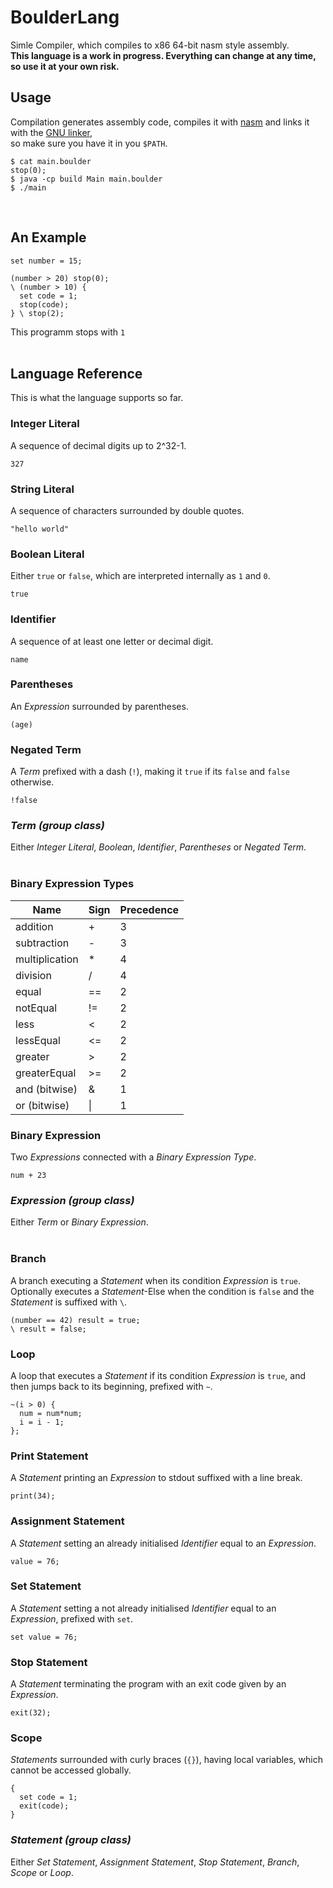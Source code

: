 # BoulderLang

Simle Compiler, which compiles to x86 64-bit nasm style assembly. <br>
**This language is a work in progress. Everything can change at any time, so use it at your own risk.**
<br>
## Usage
Compilation generates assembly code, compiles it with [nasm](https://nasm.us/) and links it with the [GNU linker](https://www.gnu.org/software/binutils/), <br>so make sure you have it in you `$PATH`.

```
$ cat main.boulder
stop(0);
$ java -cp build Main main.boulder
$ ./main
```
<br>

## An Example

```
set number = 15;

(number > 20) stop(0);
\ (number > 10) {
  set code = 1;
  stop(code);
} \ stop(2);
```
This programm stops with `1`
<br><br>

## Language Reference
This is what the language supports so far.

### Integer Literal
A sequence of decimal digits up to 2^32-1.
```
327
```

### String Literal
A sequence of characters surrounded by double quotes.
```
"hello world"
```

### Boolean Literal
Either `true` or `false`, which are interpreted internally as `1` and `0`.
```
true
```

### Identifier
A sequence of at least one letter or decimal digit.
```
name
```

### Parentheses
An *Expression* surrounded by parentheses.
```
(age)
```

### Negated Term
A *Term* prefixed with a dash (`!`), making it `true` if its `false` and `false` otherwise.
```
!false
```

### *Term (group class)*
Either *Integer Literal*, *Boolean*, *Identifier*, *Parentheses* or *Negated Term*.
<br><br>

### Binary Expression Types

| Name          | Sign | Precedence |
| ------------- | --   | ---------- |
| addition      | +    | 3          |
| subtraction   | -    | 3          |
| multiplication| *    | 4          |
| division      | /    | 4          |
| equal         | ==   | 2          |
| notEqual      | !=   | 2          |
| less          | <    | 2          |
| lessEqual     | <=   | 2          |
| greater       | >    | 2          |
| greaterEqual  | >=   | 2          |
| and (bitwise) | &    | 1          |
| or (bitwise)  | \|   | 1          |

### Binary Expression
Two *Expressions* connected with a *Binary Expression Type*.
```
num + 23
```

### *Expression (group class)*
Either *Term* or *Binary Expression*.
<br><br>

### Branch
A branch executing a *Statement* when its condition *Expression* is `true`. Optionally executes a *Statement*-Else when the condition is `false` and the *Statement* is suffixed with `\`.
```
(number == 42) result = true;
\ result = false;
```

### Loop
A loop that executes a *Statement* if its condition *Expression* is `true`, and then jumps back to its beginning, prefixed with `~`.
```
~(i > 0) {
  num = num*num;
  i = i - 1;
};
```

### Print Statement
A *Statement* printing an *Expression* to stdout suffixed with a line break.
```
print(34);
```

### Assignment Statement
A *Statement* setting an already initialised *Identifier* equal to an *Expression*.
```
value = 76;
```

### Set Statement
A *Statement* setting a not already initialised *Identifier* equal to an *Expression*, prefixed with `set`.
```
set value = 76;
```

### Stop Statement
A *Statement* terminating the program with an exit code given by an *Expression*.
```
exit(32);
```

### Scope
*Statements* surrounded with curly braces (`{}`), having local variables, which cannot be accessed globally.
```
{
  set code = 1;
  exit(code);
}
```

### *Statement (group class)*
Either *Set Statement*, *Assignment Statement*, *Stop Statement*, *Branch*, *Scope* or *Loop*.

